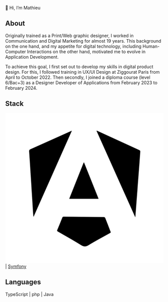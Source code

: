 👋 Hi, I’m Mathieu

## **About**

Originally trained as a Print/Web graphic designer, I worked in Communication and Digital Marketing for almost 19 years. 
This background on the one hand, and my appetite for digital technology, including Human-Computer Interactions on the other hand, 
motivated me to evolve in Application Development.

To achieve this goal, I first set out to develop my skills in digital product design. 
For this, I followed training in UX/UI Design at Ziggourat Paris from April to October 2022. 
Then secondly, I joined a diploma course (level 6/Bac+3) as a Designer Developer of Applications from February 2023 to February 2024.

## **Stack**

![Angular](logoAngular17.svg) | [Symfony]()

## **Languages**

TypeScript | php | Java
